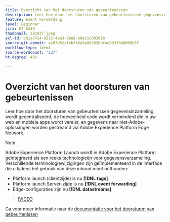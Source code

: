 ```yaml
---
title: Overzicht van het doorsturen van gebeurtenissen
description: Leer hoe door het doorsturen van gebeurtenissen gegevensinzameling wordt gecentraliseerd, de hoeveelheid code wordt verminderd die in uw web en mobiele apps wordt vereist, en gegevens naar niet-Adobe-oplossingen worden gestreamd via Adobe Experience Platform Edge Network.
feature: Event Forwarding
level: Beginner
jira: KT-6419
thumbnail: 331937.jpeg
exl-id: bd1a7414-b232-4ae3-98e8-b0ec1c60361b
source-git-commit: ac07d62cf4bfb6a9a8b383bbfae093304d008b5f
workflow-type: tm+mt
source-wordcount: '137'
ht-degree: 45%

---
```


# Overzicht van het doorsturen van gebeurtenissen

Leer hoe door het doorsturen van gebeurtenissen gegevensinzameling wordt gecentraliseerd, de hoeveelheid code wordt verminderd die in uw web en mobiele apps wordt vereist, en gegevens naar niet-Adobe-oplossingen worden gestreamd via Adobe Experience Platform Edge Network.

>[!NOTE]
>
>Adobe Experience Platform Launch wordt in Adobe Experience Platform geïntegreerd als een reeks technologieën voor gegevensverzameling. Verschillende terminologiewijzigingen zijn geïmplementeerd in de interface die u tijdens het gebruik van deze inhoud moet onthouden:
>
> * Platform launch (clientzijde) is nu **[!DNL tags]**
> * Platform launch Server-zijde is nu **[!DNL event forwarding]**
> * Edge-configuraties zijn nu **[!DNL datastreams]**

>[!VIDEO](https://video.tv.adobe.com/v/331937?quality=12&learn=on)

Ga voor meer informatie naar de [documentatie voor het doorsturen van gebeurtenissen](https://experienceleague.adobe.com/docs/experience-platform/tags/event-forwarding/overview.html)
